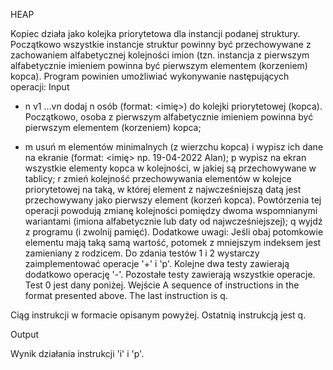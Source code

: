 HEAP

Kopiec działa jako kolejka priorytetowa dla instancji podanej struktury. Początkowo wszystkie instancje struktur powinny być przechowywane z zachowaniem alfabetycznej kolejności imion (tzn. instancja z pierwszym alfabetycznie imieniem powinna być pierwszym elementem (korzeniem) kopca). Program powinien umożliwiać wykonywanie następujących operacji:
Input 

+ n v1 ...vn
dodaj n osób (format: <data> <imię>) do kolejki priorytetowej (kopca). Początkowo, osoba z pierwszym alfabetycznie imieniem powinna być pierwszym elementem (korzeniem) kopca;
- m
usuń m elementów minimalnych (z wierzchu kopca) i wypisz ich dane na ekranie (format: <data> <imię> np. 19-04-2022 Alan);
p
wypisz na ekran wszystkie elementy kopca w kolejności, w jakiej są przechowywane w tablicy;
r
zmień kolejność przechowywania elementów w kolejce priorytetowej na taką, w której element z najwcześniejszą datą jest przechowywany jako pierwszy element (korzeń kopca). Powtórzenia tej operacji powodują zmianę kolejności pomiędzy dwoma wspomnianymi wariantami (imiona alfabetycznie lub daty od najwcześniejszej);
q
wyjdź z programu (i zwolnij pamięć).
Dodatkowe uwagi:
Jeśli obaj potomkowie elementu mają taką samą wartość, potomek z mniejszym indeksem jest zamieniany z rodzicem. Do zdania testów 1 i 2 wystarczy zaimplementować operacje '+' i 'p'. Kolejne dwa testy zawierają dodatkowo operację '-'. Pozostałe testy zawierają wszystkie operacje. Test 0 jest dany poniżej.
Wejście
A sequence of instructions in the format presented above. The last instruction is q.

Ciąg instrukcji w formacie opisanym powyżej. Ostatnią instrukcją jest q.

Output

Wynik działania instrukcji 'i' i 'p'.
